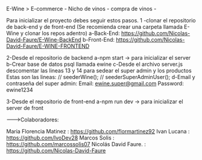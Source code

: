E-Wine > E-commerce - Nicho de vinos - compra de vinos - 


Para inicializar el proyecto debes seguir estos pasos.
1 -clonar el repositorio de back-end y de front-end (Se recomienda crear una carpeta llamada E-Wine y clonar los repos adentro)
  a-Back-End: https://github.com/Nicolas-David-Faure/E-Wine-BackEnd
  b-Front-End: https://github.com/Nicolas-David-Faure/E-WINE-FRONTEND

2-Desde el repositorio de backend
  a-npm start -> para inicializar el server
  b-Crear base de datos psql llamada ewine
  c-Desde el archivo server.js descomentar las lineas 13 y 14 para sedear el super admin y los     productos  Estas son las lineas:
                                   // seederWine();
                                   // seederSuperAdminUser();
  d-Email y contraseña del super admin: 
                                  Email: ewine.super@gmail.com
                                  Password: ewine1234

3-Desde el repositorio de front-end
  a-npm run dev -> para inicializar el server de front

  --->Colaboradores: 
  
  Maria Florencia Matinez : https://github.com/flormartinez92
  Ivan Lucana             : https://github.com/IvoDev28
  Marcos Solis            : https://github.com/marcossolis07
  Nicolás David Faure.    : https://github.com/Nicolas-David-Faure